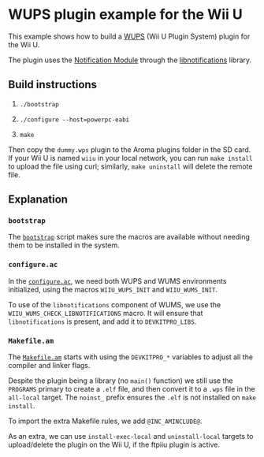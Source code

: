 # WUPS plugin example for the Wii U

This example shows how to build a [WUPS](https://github.com/wiiu-env/WiiUPluginSystem)
(Wii U Plugin System) plugin for the Wii U.

The plugin uses the [Notification Module](https://github.com/wiiu-env/NotificationModule)
through the [libnotifications](https://github.com/wiiu-env/libnotifications) library.


## Build instructions

1. `./bootstrap`

2. `./configure --host=powerpc-eabi`

3. `make`

Then copy the `dummy.wps` plugin to the Aroma plugins folder in the SD card. If your Wii U
is named `wiiu` in your local network, you can run `make install` to upload the file using
curl; similarly, `make uninstall` will delete the remote file.


## Explanation

### `bootstrap`

The [`bootstrap`](bootstrap) script makes sure the macros are available without needing
them to be installed in the system.

### `configure.ac`

In the [`configure.ac`](configure.ac), we need both WUPS and WUMS environments
initialized, using the macros `WIIU_WUPS_INIT` and `WIIU_WUMS_INIT`.

To use of the `libnotifications` component of WUMS, we use the
`WIIU_WUMS_CHECK_LIBNOTIFICATIONS` macro. It will ensure that `libnotifications` is
present, and add it to `DEVKITPRO_LIBS`.

### `Makefile.am`

The [`Makefile.am`](Makefile.am) starts with using the `DEVKITPRO_*` variables to adjust
all the compiler and linker flags.

Despite the plugin being a library (no `main()` function) we still use the `PROGRAMS`
primary to create a `.elf` file, and then convert it to a `.wps` file in the `all-local`
target. The `noinst_` prefix ensures the `.elf` is not installed on `make install`.

To import the extra Makefile rules, we add `@INC_AMINCLUDE@`.

As an extra, we can use `install-exec-local` and `uninstall-local` targets to
upload/delete the plugin on the Wii U, if the ftpiiu plugin is active.
